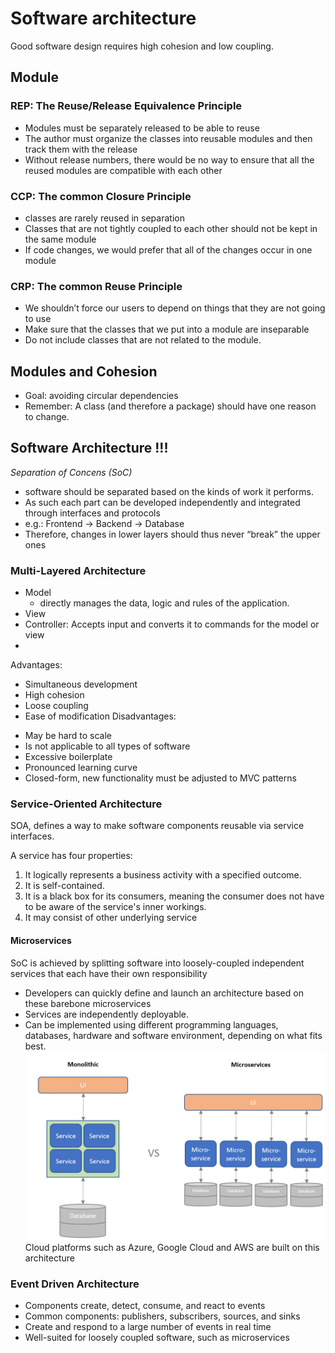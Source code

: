 # Software architecture
Good software design requires high cohesion and low coupling.

## Module
### REP: The Reuse/Release Equivalence Principle
+ Modules must be separately released to be able to reuse
+ The author must organize the classes into reusable modules and then track them with the release
+ Without release numbers, there would be no way to ensure that all the reused modules are compatible with each other
### CCP: The common Closure Principle
+ classes are rarely reused in separation
+ Classes that are not tightly coupled to each other should not be kept in the same module
+ If code changes, we would prefer that all of the changes occur in one module
### CRP: The common Reuse Principle
+ We shouldn’t force our users to depend on things that they are not going to use
+ Make sure that the classes that we put into a module are inseparable
+ Do not include classes that are not related to the module.

## Modules and Cohesion
+ Goal: avoiding circular dependencies
+ Remember: A class (and therefore a package) should have one reason to change.

## Software Architecture !!!
*Separation of Concens (SoC)*
- software should be separated based on the kinds of work it performs. 
- As such each part can be developed independently and integrated through interfaces and protocols
- e.g.: Frontend -> Backend -> Database
- Therefore, changes in lower layers should thus never “break” the upper ones

### Multi-Layered Architecture
+ Model
  + directly manages the data, logic and rules of the application.
+ View
+ Controller: Accepts input and converts it to commands for the model or view
+ 
Advantages: 
+ Simultaneous development 
+ High cohesion 
+ Loose coupling
+ Ease of modification
Disadvantages:
- May be hard to scale
- Is not applicable to all types of software 
- Excessive boilerplate 
- Pronounced learning curve
- Closed-form, new functionality must be adjusted to MVC patterns

### Service-Oriented Architecture
SOA, defines a way to make software components reusable via service interfaces. 

A service has four properties:
1. It logically represents a business activity with a specified outcome.
2. It is self-contained.
3. It is a black box for its consumers, meaning the consumer does not have to be aware of the service's inner workings.
4. It may consist of other underlying service

#### Microservices

SoC is achieved by splitting software into loosely-coupled independent services that each have their own responsibility
+ Developers can quickly define and launch an architecture based on these barebone microservices
+ Services are independently deployable.
+ Can be implemented using different programming languages, databases, hardware and software environment, depending on what fits best.
![Microservices](img/Microservices.png)
Cloud platforms such as Azure, Google Cloud and AWS are built on this architecture
### Event Driven Architecture
+ Components create, detect, consume, and react to events
+ Common components: publishers, subscribers, sources, and sinks
+ Create and respond to a large number of events in real time
+ Well-suited for loosely coupled software, such as microservices
